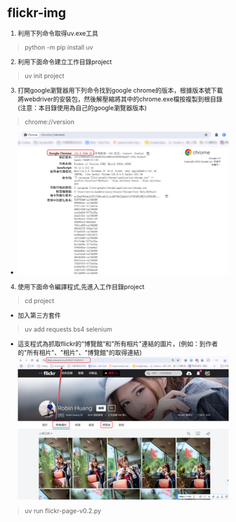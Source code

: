 # flickr-img


1. 利用下列命令取得uv.exe工具
> python -m pip install uv
2. 利用下面命令建立工作目錄project
> uv init project
3. 打開google瀏覽器用下列命令找到google chrome的版本，根據版本號下載將webdriver的安裝包，然後解壓縮將其中的chrome.exe檔按複製到根目錄 (注意：本目錄使用為自己的google瀏覽器版本)
> chrome://version
- ![](images/google-version.png)
4. 使用下面命令編譯程式,先進入工作目錄project
> cd project
- 加入第三方套件
> uv add requests bs4 selenium
- 這支程式為抓取flickr的“博覽館“和"所有相片"連結的圖片，(例如：到作者的"所有相片"、"相片"、"博覽館"的取得連結) ![](images/flickr003.png)
> uv run flickr-page-v0.2.py

  

